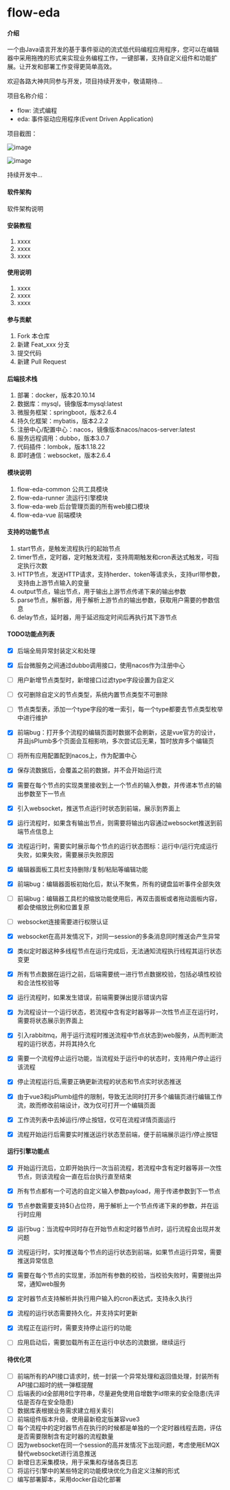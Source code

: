 # flow-eda#### 介绍一个由Java语言开发的基于事件驱动的流式低代码编程应用程序，您可以在编辑器中采用拖拽的形式来实现业务编程工作，一键部署，支持自定义组件和功能扩展。让开发和部署工作变得更简单高效。欢迎各路大神共同参与开发，项目持续开发中，敬请期待...项目名称介绍：- flow: 流式编程- eda: 事件驱动应用程序(Event Driven Application)项目截图：![image](./flow-eda-common/img/flows.png)![image](./flow-eda-common/img/editor.png)持续开发中...#### 软件架构软件架构说明#### 安装教程1.  xxxx2.  xxxx3.  xxxx#### 使用说明1.  xxxx2.  xxxx3.  xxxx#### 参与贡献1.  Fork 本仓库2.  新建 Feat_xxx 分支3.  提交代码4.  新建 Pull Request#### 后端技术栈1.  部署：docker，版本20.10.142.  数据库：mysql，镜像版本mysql:latest3.  微服务框架：springboot，版本2.6.44.  持久化框架：mybatis，版本2.2.25.  注册中心/配置中心：nacos，镜像版本nacos/nacos-server:latest6.  服务远程调用：dubbo，版本3.0.77.  代码插件：lombok，版本1.18.228.  即时通信：websocket，版本2.6.4#### 模块说明1.  flow-eda-common 公共工具模块2.  flow-eda-runner 流运行引擎模块3.  flow-eda-web 后台管理页面的所有web接口模块4.  flow-eda-vue 前端模块#### 支持的功能节点1.  start节点，是触发流程执行的起始节点2.  timer节点，定时器，定时触发流程，支持周期触发和cron表达式触发，可指定执行次数3.  HTTP节点，发送HTTP请求，支持herder、token等请求头，支持url带参数，支持由上游节点输入的变量4.  output节点，输出节点，用于输出上游节点传递下来的输出参数5.  parse节点，解析器，用于解析上游节点的输出参数，获取用户需要的参数信息6.  delay节点，延时器，用于延迟指定时间后再执行其下游节点#### TODO功能点列表- [x] 后端全局异常封装定义和处理- [x] 后台微服务之间通过dubbo调用接口，使用nacos作为注册中心- [ ] 用户新增节点类型时，新增接口过滤type字段设置为自定义- [ ] 仅可删除自定义的节点类型，系统内置节点类型不可删除- [ ] 节点类型表，添加一个type字段的唯一索引，每一个type都要去节点类型枚举中进行维护- [x] 前端bug：打开多个流程的编辑页面时数据不会刷新，这是vue官方的设计，并且jsPlumb多个页面会互相影响，多次尝试后无果，暂时放弃多个编辑页- [ ] 将所有应用配置配到nacos上，作为配置中心- [x] 保存流数据后，会覆盖之前的数据，并不会开始运行流- [x] 需要在每个节点的实现类里接收到上一个节点的输入参数，并传递本节点的输出参数至下一节点- [x] 引入websocket，推送节点运行时状态到前端，展示到界面上- [x] 运行流程时，如果含有输出节点，则需要将输出内容通过websocket推送到前端节点信息上- [x] 流程运行时，需要实时展示每个节点的运行状态图标：运行中/运行完成运行失败，如果失败，需要展示失败原因- [x] 编辑器面板工具栏支持删除/复制/粘贴等编辑功能- [x] 前端bug：编辑器面板初始化后，默认不聚焦，所有的键盘监听事件全部失效- [ ] 前端bug：编辑器工具栏的缩放功能使用后，再双击面板或者拖动面板内容，都会使缩放比例和位置复原- [ ] websocket连接需要进行权限认证- [x] websocket在高并发情况下，对同一session的多条消息同时推送会产生异常- [x] 类似定时器这种多线程节点在运行完成后，无法通知流程执行线程其运行状态变更- [x] 所有节点数据在运行之前，后端需要统一进行节点数据校验，包括必填性校验和合法性校验等- [x] 运行流程时，如果发生错误，前端需要弹出提示错误内容- [x] 为流程设计一个运行状态，若流程中含有定时器等非一次性节点正在运行时，需要将状态展示到界面上- [x] 引入rabbitmq，用于运行流程时推送流程中节点状态到web服务，从而判断流程的运行状态，并将其持久化- [x] 需要一个流程停止运行功能，当流程处于运行中的状态时，支持用户停止运行该流程- [x] 停止流程运行后,需要正确更新流程的状态和节点实时状态推送- [x] 由于vue3和jsPlumb组件的限制，导致无法同时打开多个编辑页进行编辑工作流，故而修改前端设计，改为仅可打开一个编辑页面- [x] 工作流列表中去掉运行/停止按钮，仅可在流程详情页面运行- [x] 流程开始运行后需要实时推送运行状态至前端，便于前端展示运行/停止按钮#### 运行引擎功能点- [x] 开始运行流后，立即开始执行一次当前流程，若流程中含有定时器等非一次性节点，则该流程会一直在后台执行直至结束- [x] 所有节点都有一个可选的自定义输入参数payload，用于传递参数到下一节点- [x] 节点参数需要支持${}占位符，用于解析上一个节点传递下来的参数，并在运行时应用- [x] 运行bug：当流程中同时存在开始节点和定时器节点时，运行流程会出现并发问题- [x] 流程运行时，实时推送每个节点的运行状态到前端，如果节点运行异常，需要推送异常信息- [x] 需要在每个节点的实现里，添加所有参数的校验，当校验失败时，需要抛出异常，通知web服务- [x] 定时器节点支持解析并执行用户输入的cron表达式，支持永久执行- [x] 流程的运行状态需要持久化，并支持实时更新- [x] 流程正在运行时，需要支持停止运行的功能- [ ] 应用启动后，需要加载所有正在运行中状态的流数据，继续运行#### 待优化项- [ ] 前端所有的API接口请求时，统一封装一个异常处理和返回值处理，封装所有API接口超时的统一弹框提醒- [ ] 后端表的id全部用8位字符串，尽量避免使用自增数字id带来的安全隐患(先评估是否存在安全隐患)- [ ] 数据库表根据业务需求建立相关索引- [ ] 前端组件版本升级，使用最新稳定版兼容vue3- [ ] 每个流程中的定时器节点在执行的时候都是单独的一个定时器线程去跑，评估是否需要限制含有定时器的流程数量- [ ] 因为websocket在同一个session的高并发情况下出现问题，考虑使用EMQX替代websocket进行消息推送- [ ] 新增日志采集模块，用于采集和存储各类日志- [ ] 将运行引擎中的某些特定的功能模块优化为自定义注解的形式- [ ] 编写部署脚本，采用docker自动化部署